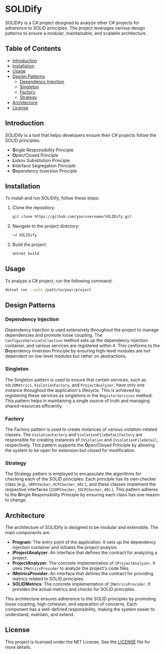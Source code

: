 # SOLIDify

SOLIDify is a C# project designed to analyze other C# projects for adherence to SOLID principles. The project leverages various design patterns to ensure a modular, maintainable, and scalable architecture.

## Table of Contents
- [Introduction](#introduction)
- [Installation](#installation)
- [Usage](#usage)
- [Design Patterns](#design-patterns)
  - [Dependency Injection](#dependency-injection)
  - [Singleton](#singleton)
  - [Factory](#factory)
  - [Strategy](#strategy)
- [Architecture](#architecture)
- [License](#license)

## Introduction

SOLIDify is a tool that helps developers ensure their C# projects follow the SOLID principles:
- **S**ingle Responsibility Principle
- **O**pen/Closed Principle
- **L**iskov Substitution Principle
- **I**nterface Segregation Principle
- **D**ependency Inversion Principle

## Installation

To install and run SOLIDify, follow these steps:

1. Clone the repository:
   ```sh
   git clone https://github.com/yourusername/SOLIDify.git
   ```
2. Navigate to the project directory:
   ```sh
   cd SOLIDify
   ```
3. Build the project:
   ```sh
   dotnet build
   ```

## Usage

To analyze a C# project, run the following command:
   ```sh
   dotnet run --path /path/to/your/project
   ```

## Design Patterns

### Dependency Injection

Dependency Injection is used extensively throughout the project to manage dependencies and promote loose coupling. The `ConfigureServiceCollection` method sets up the dependency injection container, and various services are registered within it. This conforms to the **D**ependency Inversion Principle by ensuring high-level modules are not dependent on low-level modules but rather on abstractions.

### Singleton

The Singleton pattern is used to ensure that certain services, such as `SOLIDMetrics`, `ViolationFactory`, and `ProjectAnalyzer`, have only one instance throughout the application's lifecycle. This is achieved by registering these services as singletons in the `RegisterServices` method. This pattern helps in maintaining a single source of truth and managing shared resources efficiently.

### Factory

The Factory pattern is used to create instances of various violation-related classes. The `ViolationFactory` and `ViolationFileDetailFactory` are responsible for creating instances of `IViolation` and `IViolationFileDetail`, respectively. This pattern supports the **O**pen/Closed Principle by allowing the system to be open for extension but closed for modification.

### Strategy

The Strategy pattern is employed to encapsulate the algorithms for checking each of the SOLID principles. Each principle has its own checker class (e.g., `SRPChecker`, `OCPChecker`, etc.), and these classes implement the respective interfaces (`ISRPChecker`, `IOCPChecker`, etc.). This pattern adheres to the **S**ingle Responsibility Principle by ensuring each class has one reason to change.

## Architecture

The architecture of SOLIDify is designed to be modular and extensible. The main components are:

- **Program**: The entry point of the application. It sets up the dependency injection container and initiates the project analysis.
- **IProjectAnalyzer**: An interface that defines the contract for analyzing a project.
- **ProjectAnalyzer**: The concrete implementation of `IProjectAnalyzer`. It uses `IMetricsProvider` to analyze the project's code files.
- **IMetricsProvider**: An interface that defines the contract for providing metrics related to SOLID principles.
- **SOLIDMetrics**: The concrete implementation of `IMetricsProvider`. It provides the actual metrics and checks for SOLID principles.

This architecture ensures adherence to the SOLID principles by promoting loose coupling, high cohesion, and separation of concerns. Each component has a well-defined responsibility, making the system easier to understand, maintain, and extend.

## License

This project is licensed under the MIT License. See the [LICENSE](LICENSE) file for more details.

